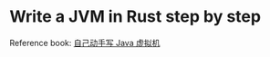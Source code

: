 # Write a JVM in Rust step by step

Reference book: [自己动手写 Java 虚拟机](https://book.douban.com/subject/26802084/)
